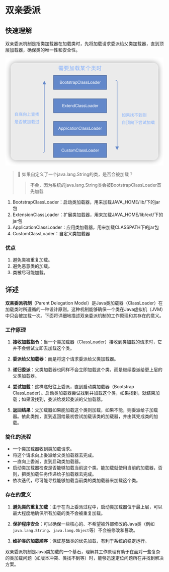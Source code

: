 # 双亲委派

## 快速理解

双亲委派机制是指类加载器在加载类时，先将加载请求委派给父类加载器，直到顶层加载器，确保类的唯一性和安全性。

![](img/76bec491.png)

> 🤔 如果自定义了一个java.lang.String的类，是否会被加载？
> > 不会，因为系统的java.lang.String类会被BootstrapClassLoader首先加载

1. BootstrapClassLoader：启动类加载器，用来加载JAVA_HOME/lib/下的jar包
2. ExtensionClassLoader：扩展类加载器，用来加载JAVA_HOME/lib/ext/下的jar包
3. ApplicationClassLoader：应用类加载器，用来加载CLASSPATH下的jar包
4. CustomClassLoader：自定义类加载器

### 优点
1. 避免类被重复加载。
2. 避免恶意类的加载。
3. 类被尽可能加载。

## 详述

**双亲委派机制**（Parent Delegation Model）是Java类加载器（ClassLoader）在加载类时所遵循的一种设计原则。这种机制能够确保一个类在Java虚拟机（JVM）中只会被加载一次。下面将详细地描述双亲委派机制的工作原理和其存在的意义。

### 工作原理

1. **接收加载指令**：当一个类加载器（ClassLoader）接收到类加载的请求时，它并不会尝试立即去加载这个类。

2. **委派给父加载器**：而是将这个请求委派给父类加载器。

3. **递归委派**：父类加载器也同样不会立即加载这个类，而是继续委派给更上层的父类加载器。

4. **尝试加载**：这样递归往上委派，直到启动类加载器（Bootstrap ClassLoader）。启动类加载器尝试找到并加载这个类，如果找到，就结束加载；如果没找到，委派给发起委派的父加载器。

5. **返回结果**：父加载器如果能加载这个类则加载，如果不能，则委派给子加载器。依此类推，直到返回给最初尝试加载该类的加载器，并由其完成类的加载。

### 简化的流程

- 一个类加载器收到类加载请求。
- 将这个请求向上委派给父类加载器去完成。
- 一直向上委派，直到启动类加载器。
- 启动类加载器检查是否能够加载当前这个类。能加载就使用当前的加载器，否则，把类加载任务传递给子加载器去完成。
- 依次迭代，尽可能寻找能够加载当前类的类加载器来加载这个类。

### 存在的意义

1. **避免类的重复加载**：由于在向上委派过程中，启动类加载器位于最上层，可以最大程度地确保所有加载的类不会被重复加载。

2. **保护程序安全**：可以确保一些核心的、不希望被外部修改的Java类（例如`java.lang.String`、`java.lang.Object`等）不会被修改和篡改。

3. **维护类的加载顺序**：保证基础类的优先加载，有利于系统的稳定运行。

双亲委派机制是Java类加载的一个基石，理解其工作原理有助于在面对一些复杂的类加载问题（如版本冲突、类找不到等）时，能够迅速定位问题所在并找到解决方案。
